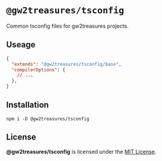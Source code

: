 # `@gw2treasures/tsconfig`

Common tsconfig files for gw2treasures projects.

## Useage

```json
{
  "extends": "@gw2treasures/tsconfig/base",
  "compilerOptions": {
    // ...
  },
}

```

## Installation

```
npm i -D @gw2treasures/tsconfig
```

## License

**@gw2treasures/tsconfig** is licensed under the [MIT License](./LICENSE).
